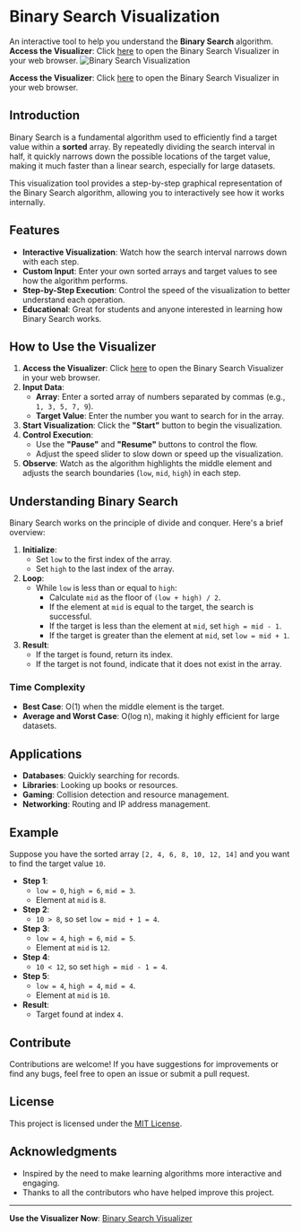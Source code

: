 # Binary Search Visualization

An interactive tool to help you understand the **Binary Search** algorithm.
**Access the Visualizer**: Click [here](https://3disturbed.github.io/BinarySearchVisual/BinarySearchVisualizer.html) to open the Binary Search Visualizer in your web browser.
![Binary Search Visualization](https://github.com/user-attachments/assets/f2fc9490-e35b-48f0-bf93-3281c500c858)

**Access the Visualizer**: Click [here](https://3disturbed.github.io/BinarySearchVisual/BinarySearchVisualizer.html) to open the Binary Search Visualizer in your web browser.

## Introduction

Binary Search is a fundamental algorithm used to efficiently find a target value within a **sorted** array. By repeatedly dividing the search interval in half, it quickly narrows down the possible locations of the target value, making it much faster than a linear search, especially for large datasets.

This visualization tool provides a step-by-step graphical representation of the Binary Search algorithm, allowing you to interactively see how it works internally.

## Features

- **Interactive Visualization**: Watch how the search interval narrows down with each step.
- **Custom Input**: Enter your own sorted arrays and target values to see how the algorithm performs.
- **Step-by-Step Execution**: Control the speed of the visualization to better understand each operation.
- **Educational**: Great for students and anyone interested in learning how Binary Search works.

## How to Use the Visualizer

1. **Access the Visualizer**: Click [here](https://3disturbed.github.io/BinarySearchVisual/BinarySearchVisualizer.html) to open the Binary Search Visualizer in your web browser.
2. **Input Data**:
   - **Array**: Enter a sorted array of numbers separated by commas (e.g., `1, 3, 5, 7, 9`).
   - **Target Value**: Enter the number you want to search for in the array.
3. **Start Visualization**: Click the **"Start"** button to begin the visualization.
4. **Control Execution**:
   - Use the **"Pause"** and **"Resume"** buttons to control the flow.
   - Adjust the speed slider to slow down or speed up the visualization.
5. **Observe**: Watch as the algorithm highlights the middle element and adjusts the search boundaries (`low`, `mid`, `high`) in each step.

## Understanding Binary Search

Binary Search works on the principle of divide and conquer. Here's a brief overview:

1. **Initialize**:
   - Set `low` to the first index of the array.
   - Set `high` to the last index of the array.
2. **Loop**:
   - While `low` is less than or equal to `high`:
     - Calculate `mid` as the floor of `(low + high) / 2`.
     - If the element at `mid` is equal to the target, the search is successful.
     - If the target is less than the element at `mid`, set `high = mid - 1`.
     - If the target is greater than the element at `mid`, set `low = mid + 1`.
3. **Result**:
   - If the target is found, return its index.
   - If the target is not found, indicate that it does not exist in the array.

### Time Complexity

- **Best Case**: O(1) when the middle element is the target.
- **Average and Worst Case**: O(log n), making it highly efficient for large datasets.

## Applications

- **Databases**: Quickly searching for records.
- **Libraries**: Looking up books or resources.
- **Gaming**: Collision detection and resource management.
- **Networking**: Routing and IP address management.

## Example

Suppose you have the sorted array `[2, 4, 6, 8, 10, 12, 14]` and you want to find the target value `10`.

- **Step 1**:
  - `low = 0`, `high = 6`, `mid = 3`.
  - Element at `mid` is `8`.
- **Step 2**:
  - `10 > 8`, so set `low = mid + 1 = 4`.
- **Step 3**:
  - `low = 4`, `high = 6`, `mid = 5`.
  - Element at `mid` is `12`.
- **Step 4**:
  - `10 < 12`, so set `high = mid - 1 = 4`.
- **Step 5**:
  - `low = 4`, `high = 4`, `mid = 4`.
  - Element at `mid` is `10`.
- **Result**:
  - Target found at index `4`.

## Contribute

Contributions are welcome! If you have suggestions for improvements or find any bugs, feel free to open an issue or submit a pull request.

## License

This project is licensed under the [MIT License](LICENSE).

## Acknowledgments

- Inspired by the need to make learning algorithms more interactive and engaging.
- Thanks to all the contributors who have helped improve this project.

---

**Use the Visualizer Now**: [Binary Search Visualizer](https://3disturbed.github.io/BinarySearchVisual/BinarySearchVisualizer.html)
